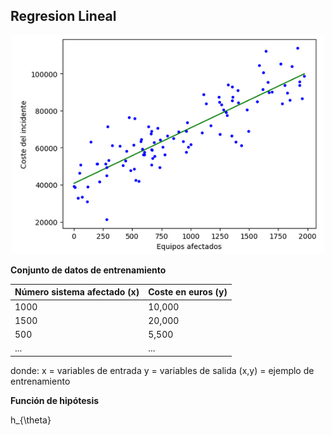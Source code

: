## Regresion Lineal



<p align="center">
<img src="img/reg_lineal_incidente.png" width="500">
</p>

__Conjunto de datos de entrenamiento__

|Número sistema afectado (x)  | Coste en euros (y) |
|-----------------------------|--------------------|
|1000                         | 10,000             |
|1500                         | 20,000             |
|500                          | 5,500              |
|...                          |...                 |

donde:
x = variables de entrada
y = variables de salida
(x,y) = ejemplo de entrenamiento

__Función de hipótesis__

h_{\theta}

